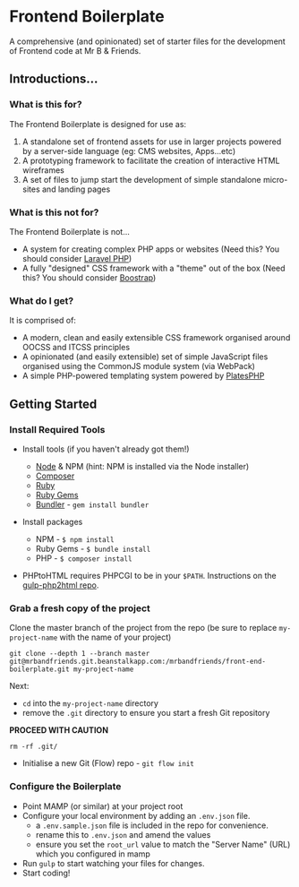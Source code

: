 # Frontend Boilerplate

A comprehensive (and opinionated) set of starter files for the development of Frontend code at Mr B & Friends.

## Introductions...

### What is this for?

The Frontend Boilerplate is designed for use as:

1. A standalone set of frontend assets for use in larger projects powered by a server-side language (eg: CMS websites, Apps...etc)
2. A prototyping framework to facilitate the creation of interactive HTML wireframes
3. A set of files to jump start the development of simple standalone micro-sites and landing pages

### What is this not for?

The Frontend Boilerplate is not...

* A system for creating complex PHP apps or websites (Need this? You should consider [Laravel PHP](http://laravel.com/))
* A fully "designed" CSS framework with a "theme" out of the box (Need this? You should consider [Boostrap](http://getbootstrap.com/))

### What do I get?

It is comprised of:

* A modern, clean and easily extensible CSS framework organised around OOCSS and ITCSS principles 
* A opinionated (and easily extensible) set of simple JavaScript files organised using the CommonJS module system (via WebPack)
* A simple PHP-powered templating system powered by [PlatesPHP](http://platesphp.com/)

## Getting Started


### Install Required Tools

* Install tools (if you haven't already got them!)
  * [Node](https://nodejs.org/en/) & NPM (hint: NPM is installed via the Node installer)
  * [Composer](https://getcomposer.org/)
  * [Ruby](https://www.ruby-lang.org/en/documentation/installation/)
  * [Ruby Gems](https://rubygems.org/pages/download)
  * [Bundler](http://bundler.io/) - `gem install bundler`

* Install packages
  * NPM - `$ npm install`
  * Ruby Gems - `$ bundle install`
  * PHP - `$ composer install`

* PHPtoHTML requires PHPCGI to be in your `$PATH`. Instructions on the [gulp-php2html repo](https://github.com/bezoerb/gulp-php2html#installing-php-cgi).

### Grab a fresh copy of the project

Clone the master branch of the project from the repo (be sure to replace `my-project-name` with the name of your project)
```
git clone --depth 1 --branch master git@mrbandfriends.git.beanstalkapp.com:/mrbandfriends/front-end-boilerplate.git my-project-name
```

Next: 
* `cd` into the `my-project-name` directory
* remove the `.git` directory to ensure you start a fresh Git repository

__PROCEED WITH CAUTION__
```
rm -rf .git/
```

* Initialise a new Git (Flow) repo - `git flow init`

### Configure the Boilerplate

* Point MAMP (or similar) at your project root
* Configure your local environment by adding an `.env.json` file.
  * a `.env.sample.json` file is included in the repo for convenience. 
  * rename this to `.env.json` and amend the values
  * ensure you set the `root_url` value to match the "Server Name" (URL) which you configured in mamp
* Run `gulp` to start watching your files for changes.
* Start coding!

